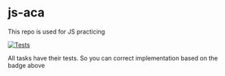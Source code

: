 # js-aca

This repo is used for JS practicing

[![Tests](https://github.com/davidggevorgyan/js-aca/workflows/Tests/badge.svg)](https://github.com/davidggevorgyan/js-aca/actions?query=workflow%3ATests)

All tasks have their tests. So you can correct implementation based on the badge above
